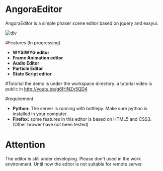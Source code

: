 AngoraEditor
============

AngoraEditor is a simple phaser scene editor based on jquery and easyui.

![div](http://i3.tietuku.com/faf8d1a7ffea77ff.jpg)

#Features (In progressing)
* **WYSIWYG editor**
* **Frame Animation editor**
* **Audio Editor**
* **Particle Editor**
* **State Script editor**

#Tutorial
the demo is under the workspace directory.
a tutorial video is public in http://youtu.be/g6fHNZv5QD4

#requirement
* **Python:** The server is running with bottlepy. Make sure python is installed in your computer.
* **Firefox:** some features in this editor is based on HTML5 and CSS3. (Other brower have not been tested)

# Attention
The editor is still under developing. Please don't used in the work environment.
Until now the editor is not suitable for remote server.
